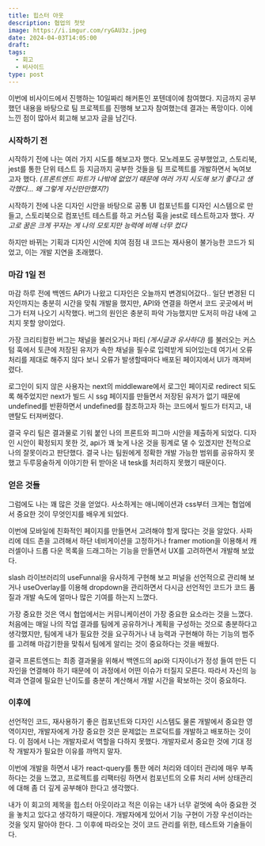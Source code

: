 ```yaml
---
title: 힙스터 아웃
description: 협업의 첫맛
image: https://i.imgur.com/ryGAU3z.jpeg
date: 2024-04-03T14:05:00
draft: 
tags:
  - 회고
  - 비사이드
type: post
---
```



이번에 비사이드에서 진행하는 10일짜리 해커톤인 포텐데이에 참여했다. 지금까지 공부했던 내용을 바탕으로 팀 프로젝트를 진행해 보고자 참여했는데 결과는 폭망이다. 이에 느낀 점이 많아서 회고해 보고자 글을 남긴다.

### 시작하기 전

시작하기 전에 나는 여러 가지 시도를 해보고자 했다. 모노레포도 공부했었고, 스토리북, jest를 통한 단위 테스트 등 지금까지 공부한 것들을 팀 프로젝트를 개발하면서 녹여보고자 했다. _(프론트엔드 파트가 나밖에 없었기 때문에 여러 가지 시도해 보기 좋다고 생각했다… 왜 그렇게 자신만만했지?)_

시작하기 전에 나온 디자인 시안을 바탕으로 공통 UI 컴포넌트를 디자인 시스템으로 만들고, 스토리북으로 컴포넌트 테스트를 하고 커스텀 훅을 jest로 테스트하고자 했다. _자고로 꿈은 크게 꾸자는 게 나의 모토지만 능력에 비해 너무 컸다_

하지만 바뀌는 기획과 디자인 시안에 치여 점점 내 코드는 재사용이 불가능한 코드가 되었고, 이는 개발 지연을 초래했다.

### 마감 1일 전

마감 하루 전에 백엔드 API가 나왔고 디자인은 오늘까지 변경되어갔다.. 일단 변경된 디자인까지는 충분히 시간을 맞춰 개발을 했지만, API와 연결을 하면서 코드 곳곳에서 버그가 터져 나오기 시작했다. 버그의 원인은 충분히 파악 가능했지만 도저히 마감 내에 고치지 못할 양이었다.

가장 크리티컬한 버그는 채널을 불러오거나 파티 _(게시글과 유사하다)_ 를 불러오는 커스텀 훅에서 토큰에 저장된 유저가 속한 채널을 필수로 입력받게 되어있는데 여기서 오류 처리를 제대로 해주지 않다 보니 오류가 발생할때마다 배포된 페이지에서 UI가 깨져버렸다.

로그인이 되지 않은 사용자는 next의 middleware에서 로그인 페이지로 redirect 되도록 해주었지만 next가 빌드 시 ssg 페이지를 만들면서 저장된 유저가 없기 때문에 undefined를 반환하면서 undefined를 참조하고자 하는 코드에서 빌드가 터지고, 내 맨탈도 터져버렸다.

결국 우리 팀은 결과물로 기워 붙인 나의 프론트와 피그마 시안을 제출하게 되었다. 디자인 시안이 확정되지 못한 것, api가 꽤 늦게 나온 것을 핑계로 댈 수 있겠지만 전적으로 나의 잘못이라고 판단했다. 결국 나는 팀원에게 정확한 개발 가능한 범위를 공유하지 못했고 두루뭉술하게 이야기한 뒤 받아온 내 tesk를 처리하지 못했기 때문이다.

### 얻은 것들

그럼에도 나는 꽤 많은 것을 얻었다. 사소하게는 애니메이션과 css부터 크게는 협업에서 중요한 것이 무엇인지를 배우게 되었다.

이번에 모바일에 친화적인 페이지를 만들면서 고려해야 할게 많다는 것을 알았다. 사파리에 데드 존을 고려해서 하단 네비게이션을 고정하거나 framer motion을 이용해서 캐러셀이나 드롭 다운 목록을 드래그하는 기능을 만들면서 UX를 고려하면서 개발해 보았다.

slash 라이브러리의 useFunnal을 유사하게 구현해 보고 퍼널을 선언적으로 관리해 보거나 useOverlay를 이용해 dropdown을 관리하면서 다시금 선언적인 코드가 코드 품질과 개발 속도에 얼마나 많은 기여를 하는지 느꼈다.

가장 중요한 것은 역시 협업에서는 커뮤니케이션이 가장 중요한 요소라는 것을 느꼈다. 처음에는 매일 나의 작업 결과를 팀에게 공유하거나 계획을 구성하는 것으로 충분하다고 생각했지만, 팀에게 내가 필요한 것을 요구하거나 내 능력과 구현해야 하는 기능의 범주를 고려해 마감기한을 맞춰서 팀에게 알리는 것이 중요하다는 것을 배웠다.

결국 프론트엔드는 최종 결과물을 위해서 백엔드의 api와 디자이너가 정성 들여 만든 디자인을 연결해야 하기 때문에 이 과정에서 어떤 이슈가 터질지 모른다. 따라서 자신의 능력과 연결에 필요한 난이도를 충분히 계산해서 개발 시간을 확보하는 것이 중요하다.

### 이후에

선언적인 코드, 재사용하기 좋은 컴포넌트와 디자인 시스템도 물론 개발에서 중요한 영역이지만, 개발자에게 가장 중요한 것은 문제없는 프로덕트를 개발하고 배포하는 것이다. 이 점에서 나는 개발자로서 역할을 다하지 못했다. 개발자로서 중요한 것에 기대 정작 개발자가 필요한 이유를 까먹지 말자.

이번에 개발을 하면서 내가 react-query를 통한 에러 처리와 데이터 관리에 매우 부족하다는 것을 느꼈고, 프로젝트를 리팩터링 하면서 컴포넌트의 오류 처리 서버 상태관리에 대해 좀 더 깊게 공부해야 한다고 생각했다.

내가 이 회고의 제목을 힙스터 아웃이라고 적은 이유는 내가 너무 겉멋에 속아 중요한 것을 놓치고 있다고 생각하기 때문이다. 개발자에게 있어서 기능 구현이 가장 우선이라는 것을 잊지 말아야 한다. 그 이후에 따라오는 것이 코드 관리를 위한, 테스트와 기술들이다.